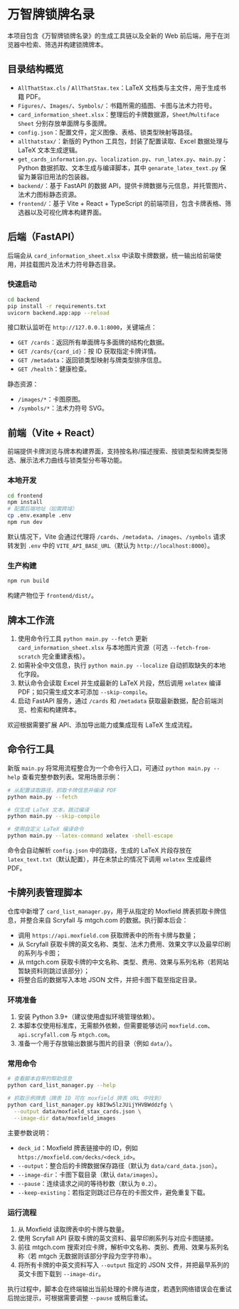 # 万智牌锁牌名录

本项目包含《万智牌锁牌名录》的生成工具链以及全新的 Web 前后端，用于在浏览器中检索、筛选并构建锁牌牌本。

## 目录结构概览

- `AllThatStax.cls` / `AllThatStax.tex`：LaTeX 文档类与主文件，用于生成书籍 PDF。
- `Figures/`、`Images/`、`Symbols/`：书籍所需的插图、卡图与法术力符号。
- `card_information_sheet.xlsx`：整理后的卡牌数据源，`Sheet`/`Multiface Sheet` 分别存放单面牌与多面牌。
- `config.json`：配置文件，定义图像、表格、锁类型映射等路径。
- `allthatstax/`：新版的 Python 工具包，封装了配置读取、Excel 数据处理与 LaTeX 文本生成逻辑。
- `get_cards_information.py`、`localization.py`、`run_latex.py`、`main.py`：Python 数据抓取、文本生成与编译脚本，其中 `genarate_latex_text.py` 保留为兼容旧用法的包装器。
- `backend/`：基于 FastAPI 的数据 API，提供卡牌数据与元信息，并托管图片、法术力图标静态资源。
- `frontend/`：基于 Vite + React + TypeScript 的前端项目，包含卡牌表格、筛选器以及可视化牌本构建界面。

## 后端（FastAPI）

后端会从 `card_information_sheet.xlsx` 中读取卡牌数据，统一输出给前端使用，并挂载图片及法术力符号静态目录。

### 快速启动

```bash
cd backend
pip install -r requirements.txt
uvicorn backend.app:app --reload
```

接口默认监听在 `http://127.0.0.1:8000`，关键端点：

- `GET /cards`：返回所有单面牌与多面牌的结构化数据。
- `GET /cards/{card_id}`：按 ID 获取指定卡牌详情。
- `GET /metadata`：返回锁类型映射与牌类型排序信息。
- `GET /health`：健康检查。

静态资源：

- `/images/*`：卡图原图。
- `/symbols/*`：法术力符号 SVG。

## 前端（Vite + React）

前端提供卡牌浏览与牌本构建界面，支持按名称/描述搜索、按锁类型和牌类型筛选、展示法术力曲线与锁类型分布等功能。

### 本地开发

```bash
cd frontend
npm install
# 配置后端地址（如需跨域）
cp .env.example .env
npm run dev
```

默认情况下，Vite 会通过代理将 `/cards`、`/metadata`、`/images`、`/symbols` 请求转发到 `.env` 中的 `VITE_API_BASE_URL`（默认为 `http://localhost:8000`）。

### 生产构建

```bash
npm run build
```

构建产物位于 `frontend/dist/`。

## 牌本工作流

1. 使用命令行工具 `python main.py --fetch` 更新 `card_information_sheet.xlsx` 与本地图片资源（可选 `--fetch-from-scratch` 完全重建表格）。
2. 如需补全中文信息，执行 `python main.py --localize` 自动抓取缺失的本地化字段。
3. 默认命令会读取 Excel 并生成最新的 LaTeX 片段，然后调用 `xelatex` 编译 PDF；如只需生成文本可添加 `--skip-compile`。
4. 启动 FastAPI 服务，通过 `/cards` 和 `/metadata` 获取最新数据，配合前端浏览、检索和构建牌本。

欢迎根据需要扩展 API、添加导出能力或集成现有 LaTeX 生成流程。

## 命令行工具

新版 `main.py` 将常用流程整合为一个命令行入口，可通过 `python main.py --help` 查看完整参数列表。常用场景示例：

```bash
# 从配置读取路径，抓取卡牌信息并编译 PDF
python main.py --fetch

# 仅生成 LaTeX 文本，跳过编译
python main.py --skip-compile

# 使用自定义 LaTeX 编译命令
python main.py --latex-command xelatex -shell-escape
```

命令会自动解析 `config.json` 中的路径，生成的 LaTeX 片段存放在 `latex_text.txt`（默认配置），并在未禁止的情况下调用 `xelatex` 生成最终 PDF。

## 卡牌列表管理脚本

仓库中新增了 `card_list_manager.py`，用于从指定的 Moxfield 牌表抓取卡牌信息，并整合来自 Scryfall 与 mtgch.com 的数据。执行脚本后会：

- 调用 `https://api.moxfield.com` 获取牌表中的所有卡牌与数量；
- 从 Scryfall 获取卡牌的英文名称、类型、法术力费用、效果文字以及最早印刷的系列与卡图；
- 从 mtgch.com 获取卡牌的中文名称、类型、费用、效果与系列名称（若网站暂缺资料则跳过该部分）；
- 将整合后的数据写入本地 JSON 文件，并把卡图下载至指定目录。

### 环境准备

1. 安装 Python 3.9+（建议使用虚拟环境管理依赖）。
2. 本脚本仅使用标准库，无需额外依赖，但需要能够访问 `moxfield.com`、`api.scryfall.com` 与 `mtgch.com`。
3. 准备一个用于存放输出数据与图片的目录（例如 `data/`）。

### 常用命令

```bash
# 查看脚本自带的帮助信息
python card_list_manager.py --help

# 抓取示例牌表（牌表 ID 可在 moxfield 牌表 URL 中找到）
python card_list_manager.py kBI9w5lzJUijYHVBWddzfg \
  --output data/moxfield_stax_cards.json \
  --image-dir data/moxfield_images
```

主要参数说明：

- `deck_id`：Moxfield 牌表链接中的 ID，例如 `https://moxfield.com/decks/<deck_id>`。
- `--output`：整合后的卡牌数据保存路径（默认为 `data/card_data.json`）。
- `--image-dir`：卡图下载目录（默认 `data/images`）。
- `--pause`：连续请求之间的等待秒数（默认为 `0.2`）。
- `--keep-existing`：若指定则跳过已存在的卡图文件，避免重复下载。

### 运行流程

1. 从 Moxfield 读取牌表中的卡牌与数量。
2. 使用 Scryfall API 获取卡牌的英文资料、最早印刷系列与对应卡图链接。
3. 前往 mtgch.com 搜索对应卡牌，解析中文名称、类别、费用、效果与系列名称（若 mtgch 无数据则该部分字段为空字符串）。
4. 将所有卡牌的中英文资料写入 `--output` 指定的 JSON 文件，并把最早系列的英文卡图下载到 `--image-dir`。

执行过程中，脚本会在终端输出当前处理的卡牌与进度，若遇到网络错误会在重试后抛出提示，可根据需要调整 `--pause` 或稍后重试。
